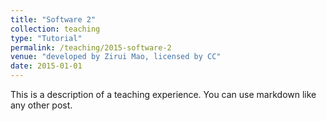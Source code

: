 ```yaml
---
title: "Software 2"
collection: teaching
type: "Tutorial"
permalink: /teaching/2015-software-2
venue: "developed by Zirui Mao, licensed by CC"
date: 2015-01-01
---
```


This is a description of a teaching experience. You can use markdown like any other post.

